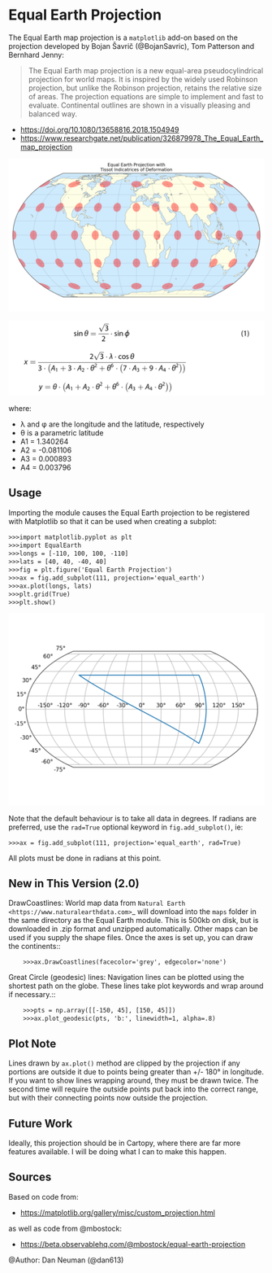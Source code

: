 Equal Earth Projection
======================
The Equal Earth map projection is a `matplotlib` add-on based on the
projection developed by Bojan Šavrič (@BojanSavric), Tom Patterson and
Bernhard Jenny:

>The Equal Earth map projection is a new equal-area pseudocylindrical
>projection for world maps. It is inspired by the widely used Robinson
>projection, but unlike the Robinson projection, retains the relative size
>of areas. The projection equations are simple to implement and fast to
>evaluate. Continental outlines are shown in a visually pleasing and
>balanced way.

* https://doi.org/10.1080/13658816.2018.1504949
* https://www.researchgate.net/publication/326879978_The_Equal_Earth_map_projection


![Example](charts/Equal_Earth_Tissot.png)

![Equations](charts/equations.jpeg)

where:

* λ and φ are the longitude and the latitude, respectively
* θ is a parametric latitude
* A1 =  1.340264
* A2 = -0.081106
* A3 =  0.000893
* A4 =  0.003796

Usage
-----
Importing the module causes the Equal Earth projection to be registered with
Matplotlib so that it can be used when creating a subplot:

    >>>import matplotlib.pyplot as plt
    >>>import EqualEarth
    >>>longs = [-110, 100, 100, -110]
    >>>lats = [40, 40, -40, 40]
    >>>fig = plt.figure('Equal Earth Projection')
    >>>ax = fig.add_subplot(111, projection='equal_earth')
    >>>ax.plot(longs, lats)
    >>>plt.grid(True)
    >>>plt.show()

![Result](charts/result.png)

Note that the default behaviour is to take all data in degrees. If radians
are preferred, use the `rad=True` optional keyword in `fig.add_subplot()`,
ie:

    >>>ax = fig.add_subplot(111, projection='equal_earth', rad=True)

All plots must be done in radians at this point.

New in This Version (2.0)
-------------------------
DrawCoastlines:
    World map data from `Natural Earth <https://www.naturalearthdata.com>`_
    will download into the `maps` folder in the same directory as the
    Equal Earth module. This is 500kb on disk, but is downloaded in .zip format
    and unzipped automatically. Other maps can be used if you supply the shape
    files. Once the axes is set up, you can draw the continents::

        >>>ax.DrawCoastlines(facecolor='grey', edgecolor='none')

Great Circle (geodesic) lines:
    Navigation lines can be plotted using the shortest path on the globe. These
    lines take plot keywords and wrap around if necessary.::

        >>>pts = np.array([[-150, 45], [150, 45]])
        >>>ax.plot_geodesic(pts, 'b:', linewidth=1, alpha=.8)

Plot Note
---------
Lines drawn by `ax.plot()` method are clipped by the projection if any portions
are outside it due to points being greater than +/- 180° in longitude. If you
want to show lines wrapping around, they must be drawn twice. The second time
will require the outside points put back into the correct range, but with their
connecting points now outside the projection.

Future Work
-----------
Ideally, this projection should be in Cartopy, where there are far more
features available. I will be doing what I can to make this happen.

Sources
-------
Based on code from:
* https://matplotlib.org/gallery/misc/custom_projection.html

as well as code from @mbostock:
* https://beta.observablehq.com/@mbostock/equal-earth-projection

@Author: Dan Neuman (@dan613)

